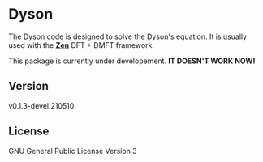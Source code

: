 # Dyson

The Dyson code is designed to solve the Dyson's equation. It is usually used with the [**Zen**](https://github.com/huangli712/Zen) DFT + DMFT framework. 

This package is currently under developement. **IT DOESN'T WORK NOW!**

## Version

v0.1.3-devel.210510

## License

GNU General Public License Version 3
